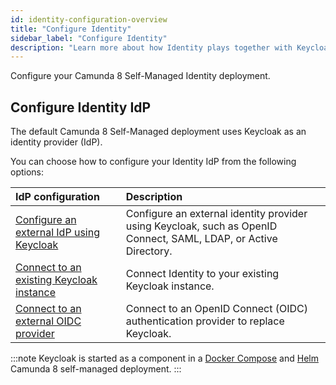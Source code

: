 ```yaml
---
id: identity-configuration-overview
title: "Configure Identity"
sidebar_label: "Configure Identity"
description: "Learn more about how Identity plays together with Keycloak and other OIDC IdP applications to provide authentication services"
---
```


Configure your Camunda 8 Self-Managed Identity deployment.

## Configure Identity IdP

The default Camunda 8 Self-Managed deployment uses Keycloak as an identity provider (IdP).

You can choose how to configure your Identity IdP from the following options:

| IdP configuration                                                                     | Description                                                                                                      |
| :------------------------------------------------------------------------------------ | :--------------------------------------------------------------------------------------------------------------- |
| [Configure an external IdP using Keycloak](./configure-external-identity-provider.md) | Configure an external identity provider using Keycloak, such as OpenID Connect, SAML, LDAP, or Active Directory. |
| [Connect to an existing Keycloak instance](./connect-to-an-existing-keycloak.md)      | Connect Identity to your existing Keycloak instance.                                                             |
| [Connect to an external OIDC provider](./connect-to-an-oidc-provider.md)              | Connect to an OpenID Connect (OIDC) authentication provider to replace Keycloak.                                 |

:::note
Keycloak is started as a component in a [Docker Compose](/self-managed/setup/deploy/local/docker-compose.md) and [Helm](/self-managed/setup/install.md) Camunda 8 self-managed deployment.
:::
